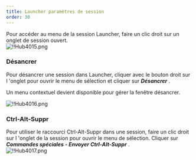 ```yaml
---
title: Launcher paramètres de session
order: 30
---
```

Pour accéder au menu de la session Launcher, faire un clic droit sur un onglet de session ouvert.  
![!!Hub4015.png](/img/fr/hub/Hub4015.png) 

### Désancrer 

Pour désancrer une session dans Launcher, cliquer avec le bouton droit sur l 'onglet pour ouvrir le menu de sélection et cliquer sur ***Désancrer*** .  

Un menu contextuel devient disponible pour gérer la fenêtre désancrer. 

![!!Hub4016.png](/img/fr/hub/Hub4016.png) 

### Ctrl-Alt-Suppr 

Pour utiliser le raccourci Ctrl-Alt-Suppr dans une session, faire un clic droit sur l 'onglet de la session pour ouvrir le menu de sélection. Cliquer sur ***Commandes spéciales - Envoyer Ctrl-Alt-Suppr*** .  
![!!Hub4017.png](/img/fr/hub/Hub4017.png) 

